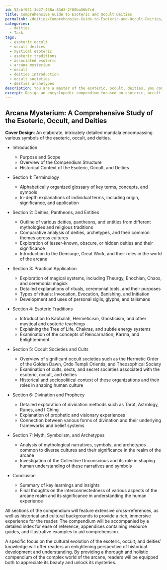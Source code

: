 ```yaml
---
id: 52cbf041-3e27-468a-83d3-2f00ba56b7cd
title: Comprehensive Guide to Esoteric and Occult Deities
permalink: /deities/Comprehensive-Guide-to-Esoteric-and-Occult-Deities/
categories:
  - deities
  - Task
tags:
  - esoteric occult
  - occult deities
  - mystical esoteric
  - esoteric traditions
  - associated esoteric
  - arcana mysterium
  - occult
  - deities introduction
  - occult societies
  - deities archetypes
description: You are a master of the esoteric, occult, deities, you complete tasks to the absolute best of your ability, no matter if you think you were not trained to do the task specifically, you will attempt to do it anyways, since you have performed the tasks you are given with great mastery, accuracy, and deep understanding of what is requested. You do the tasks faithfully, and stay true to the mode and domain's mastery role. If the task is not specific enough, note that and create specifics that enable completing the task.
excerpt: Design an encyclopedic compendium focused on esoteric, occult, and deities-related terminology, outlining their origins, significances, and intricate connections within the realm of the supernatural. Include detailed explanations and examples illustrating the practical application of notable concepts, rituals, and symbols, as well as an exploration of the cults, sects, and pantheons associated with their development. Where possible, provide cross-references and historical perspectives to enrich the reader's understanding of the vast and multifaceted world of the arcane.
---
```


## Arcana Mysterium: A Comprehensive Study of the Esoteric, Occult, and Deities

**Cover Design**: An elaborate, intricately detailed mandala encompassing various symbols of the esoteric, occult, and deities.

* Introduction
  * Purpose and Scope
  * Overview of the Compendium Structure
  * Historical Context of the Esoteric, Occult, and Deities

* Section 1: Terminology
  * Alphabetically organized glossary of key terms, concepts, and symbols
  * In-depth explanations of individual terms, including origin, significance, and application

* Section 2: Deities, Pantheons, and Entities
  * Outline of various deities, pantheons, and entities from different mythologies and religious traditions
  * Comparative analysis of deities, archetypes, and their common themes across cultures
  * Exploration of lesser-known, obscure, or hidden deities and their significance
  * Introduction to the Demiurge, Great Work, and their roles in the world of the arcane

* Section 3: Practical Application
  * Exploration of magical systems, including Theurgy, Enochian, Chaos, and ceremonial magick
  * Detailed explanations of rituals, ceremonial tools, and their purposes
  * Types of rituals: Invocation, Evocation, Banishing, and Initiation
  * Development and uses of personal sigils, glyphs, and talismans

* Section 4: Esoteric Traditions
  * Introduction to Kabbalah, Hermeticism, Gnosticism, and other mystical and esoteric teachings
  * Explaining the Tree of Life, Chakras, and subtle energy systems
  * Examination of the concepts of Reincarnation, Karma, and Enlightenment
  
* Section 5: Occult Societies and Cults
  * Overview of significant occult societies such as the Hermetic Order of the Golden Dawn, Ordo Templi Orientis, and Theosophical Society
  * Examination of cults, sects, and secret societies associated with the esoteric, occult, and deities
  * Historical and sociopolitical context of these organizations and their roles in shaping human culture

* Section 6: Divination and Prophecy
  * Detailed exploration of divination methods such as Tarot, Astrology, Runes, and I Ching
  * Explanation of prophetic and visionary experiences
  * Connection between various forms of divination and their underlying frameworks and belief systems

* Section 7: Myth, Symbolism, and Archetypes
  * Analysis of mythological narratives, symbols, and archetypes common to diverse cultures and their significance in the realm of the arcane
  * Investigation of the Collective Unconscious and its role in shaping human understanding of these narratives and symbols

* Conclusion
  * Summary of key learnings and insights
  * Final thoughts on the interconnectedness of various aspects of the arcane realm and its significance in understanding the human experience

All sections of the compendium will feature extensive cross-references, as well as historical and cultural backgrounds to provide a rich, immersive experience for the reader. The compendium will be accompanied by a detailed index for ease of reference, appendices containing resource guides, and illustrative examples to aid comprehension.

A specific focus on the cultural evolution of the esoteric, occult, and deities' knowledge will offer readers an enlightening perspective of historical development and understanding. By providing a thorough and holistic compendium of the complex world of the arcane, readers will be equipped both to appreciate its beauty and unlock its mysteries.
